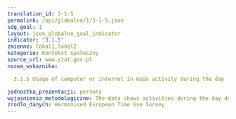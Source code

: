 ```yaml
---
translation_id: 3-1-5
permalink: /api/globalne/1/3-1-5.json
sdg_goal: 1
layout: json_globalne_goal_indicator
indicator: "3.1.5"
zmienne: lokal1,lokal2
kategorie: Kontekst społeczny
source_url: www.stat.gov.pl
nazwa_wskaznika:  
  3.1.5 Usage of computer or internet in main activity during the day
jednostka_prezentacji: persons
wyjasnienia_metodologiczne: The data shows activities during the day during which people use a computer or internet in specific countries (Austria, France, Belgium, Norway, Hungary)
zrodlo_danych: Harmonised European Time Use Survey
---
```

